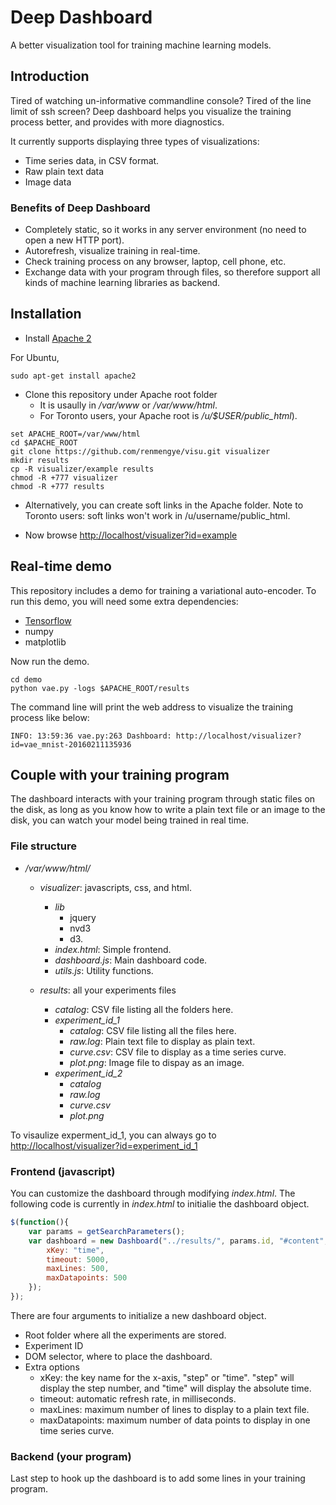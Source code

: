 # Deep Dashboard
A better visualization tool for training machine learning models.

## Introduction

Tired of watching un-informative commandline console?
Tired of the line limit of ssh screen?
Deep dashboard helps you visualize the training process better, and provides
with more diagnostics.

It currently supports displaying three types of visualizations:
- Time series data, in CSV format.
- Raw plain text data
- Image data

### Benefits of Deep Dashboard
- Completely static, so it works in any server environment (no need to open
a new HTTP port).
- Autorefresh, visualize training in real-time.
- Check training process on any browser, laptop, cell phone, etc.
- Exchange data with your program through files, so therefore support all kinds
of machine learning libraries as backend.

## Installation

* Install [Apache 2](https://httpd.apache.org/docs/2.4/install.html)

For Ubuntu,
```shell
sudo apt-get install apache2
```

* Clone this repository under Apache root folder
    * It is usaully in */var/www* or */var/www/html*.
    * For Toronto users, your Apache root is */u/$USER/public_html*).

```shell
set APACHE_ROOT=/var/www/html
cd $APACHE_ROOT
git clone https://github.com/renmengye/visu.git visualizer
mkdir results
cp -R visualizer/example results
chmod -R +777 visualizer
chmod -R +777 results
```

* Alternatively, you can create soft links in the Apache folder. Note to 
Toronto users: soft links won't work in /u/username/public_html.

* Now browse [http://localhost/visualizer?id=example](http://localhost/visualizer?id=example)

## Real-time demo
This repository includes a demo for training a variational auto-encoder.
To run this demo, you will need some extra dependencies:
* [Tensorflow](https://github.com/tensorflow/tensorflow)
* numpy
* matplotlib

Now run the demo.
```shell
cd demo
python vae.py -logs $APACHE_ROOT/results
```

The command line will print the web address to visualize the training process
like below:
```
INFO: 13:59:36 vae.py:263 Dashboard: http://localhost/visualizer?id=vae_mnist-20160211135936
```

## Couple with your training program

The dashboard interacts with your training program through static files on the
disk, as long as you know how to write a plain text file or an image to the
disk, you can watch your model being trained in real time.

### File structure

- */var/www/html/*
    - *visualizer*: javascripts, css, and html.
        - *lib*
            - jquery
            - nvd3
            - d3.
        - *index.html*: Simple frontend.
        - *dashboard.js*: Main dashboard code.
        - *utils.js*: Utility functions.

    - *results*: all your experiments files
        - *catalog*: CSV file listing all the folders here.
        - *experiment_id_1*
            - *catalog*: CSV file listing all the files here.
            - *raw.log*: Plain text file to display as plain text.
            - *curve.csv*: CSV file to display as a time series curve.
            - *plot.png*: Image file to dispay as an image.
        - *experiment_id_2*
            - *catalog*
            - *raw.log*
            - *curve.csv*
            - *plot.png*

To visaulize experment_id_1, you can always go to [http://localhost/visualizer?id=experiment_id_1](http://localhost/visualizer?id=experiment_id_1)

### Frontend (javascript)

You can customize the dashboard through modifying *index.html*. The following
code is currently in *index.html* to initialie the dashboard object.

```javascript
$(function(){
    var params = getSearchParameters();
    var dashboard = new Dashboard("../results/", params.id, "#content", {
        xKey: "time",
        timeout: 5000,
        maxLines: 500,
        maxDatapoints: 500
    });
});
```

There are four arguments to initialize a new dashboard object.
- Root folder where all the experiments are stored.
- Experiment ID
- DOM selector, where to place the dashboard.
- Extra options
    - xKey: the key name for the x-axis, "step" or "time". "step" will display
    the step number, and "time" will display the absolute time.
    - timeout: automatic refresh rate, in milliseconds.
    - maxLines: maximum number of lines to display to a plain text file.
    - maxDatapoints: maximum number of data points to display in one time 
    series curve.

### Backend (your program)
Last step to hook up the dashboard is to add some lines in your training 
program.
